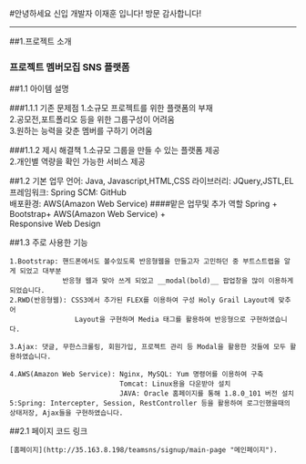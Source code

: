 #안녕하세요 신입 개발자 이재훈 입니다! 방문 감사합니다!


---

##1.프로젝트 소개

### 프로젝트 멤버모집 SNS 플랫폼

##1.1 아이템 설명

###1.1.1 기존 문제점
   1.소규모 프로젝트를 위한 플랫폼의 부재  
   2.공모전,포트폴리오 등을 위한 그룹구성이 어려움  
   3.원하는 능력을 갖춘 멤버를 구하기 어려움  

###1.1.2 제시 해결책
   1.소규모 그룹을 만들 수 있는 플랫폼 제공  
   2.개인별 역량을 확인 가능한 서비스 제공



##1.2 기본 업무
	언어: Java, Javascript,HTML,CSS
	라이브러리: JQuery,JSTL,EL
	프레임워크: Spring
	SCM: GitHub  
	배포환경: AWS(Amazon Web Service)
####맡은 업무및 추가 역할 
	Spring + Bootstrap+ AWS(Amazon Web Service) +  
    Responsive Web Design


##1.3 주로 사용한 기능

	1.Bootstrap: 핸드폰에서도 볼수있도록 반응형웹을 만들고자 고민하던 중 부트스트랩을 알게 되었고 대부분
				 반응형 웹과 맞아 쓰게 되었고 __modal(bold)__ 팝업창을 많이 이용하게 되었습니다.
	2.RWD(반응형웹): CSS3에서 추가된 FLEX를 이용하여 구성 Holy Grail Layout에 맞추어  
					Layout을 구현하며 Media 태그를 활용하여 반응형으로 구현하였습니다.

	3.Ajax: 댓글, 무한스크롤링, 회원가입, 프로젝트 관리 등 Modal을 활용한 것들에 모두 활용하였습니다.
  
	4.AWS(Amazon Web Service): Nginx, MySQL: Yum 명령어를 이용하여 구축 
							   Tomcat: Linux용을 다운받아 설치
							   JAVA: Oracle 홈페이지를 통해 1.8.0_101 버전 설치
	5:Spring: Intercepter, Session, RestController 등을 활용하여 로그인했을때의 상태저장, Ajax들을 구현하였습니다.

	
##2.1 페이지 코드 링크

	[홈페이지](http://35.163.8.198/teamsns/signup/main-page "메인페이지").

